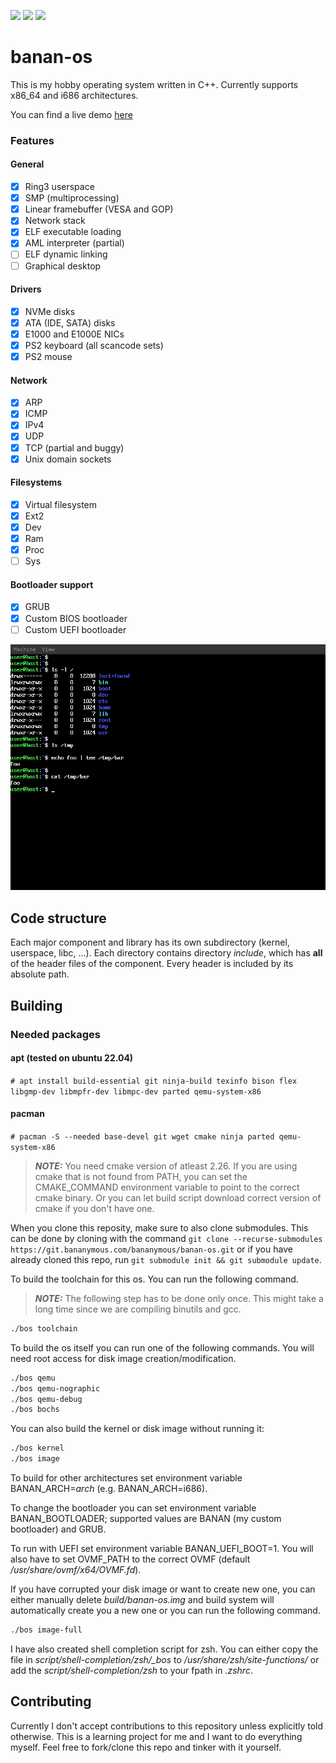 [![](https://img.shields.io/badge/dynamic/json?url=https%3A%2F%2Fbananymous.com%2Fbanan-os%2Ftokei.json&query=%24.lines&label=total%20lines)](https://git.bananymous.com/Bananymous/banan-os)
[![](https://img.shields.io/github/commit-activity/m/Bananymous/banan-os)](https://git.bananymous.com/Bananymous/banan-os)
[![](https://img.shields.io/github/license/bananymous/banan-os)](https://git.bananymous.com/Bananymous/banan-os/src/branch/main/LICENSE)

# banan-os

This is my hobby operating system written in C++. Currently supports x86\_64 and i686 architectures.

You can find a live demo [here](https://bananymous.com/banan-os)

### Features

#### General
- [x] Ring3 userspace
- [x] SMP (multiprocessing)
- [x] Linear framebuffer (VESA and GOP)
- [x] Network stack
- [x] ELF executable loading
- [x] AML interpreter (partial)
- [ ] ELF dynamic linking
- [ ] Graphical desktop

#### Drivers
- [x] NVMe disks
- [x] ATA (IDE, SATA) disks
- [x] E1000 and E1000E NICs
- [x] PS2 keyboard (all scancode sets)
- [x] PS2 mouse

#### Network
- [x] ARP
- [x] ICMP
- [x] IPv4
- [x] UDP
- [x] TCP (partial and buggy)
- [x] Unix domain sockets

#### Filesystems
- [x] Virtual filesystem
- [x] Ext2
- [x] Dev
- [x] Ram
- [x] Proc
- [ ] Sys

#### Bootloader support
- [x] GRUB
- [x] Custom BIOS bootloader
- [ ] Custom UEFI bootloader

![screenshot from qemu running banan-os](assets/banan-os.png)

## Code structure

Each major component and library has its own subdirectory (kernel, userspace, libc, ...). Each directory contains directory *include*, which has **all** of the header files of the component. Every header is included by its absolute path.

## Building

### Needed packages

#### apt (tested on ubuntu 22.04)
```# apt install build-essential git ninja-build texinfo bison flex libgmp-dev libmpfr-dev libmpc-dev parted qemu-system-x86```

#### pacman
```# pacman -S --needed base-devel git wget cmake ninja parted qemu-system-x86```

> ***NOTE:*** You need cmake version of atleast 2.26. If you are using cmake that is not found from PATH, you can set the CMAKE\_COMMAND environment variable to point to the correct cmake binary. Or you can let build script download correct version of cmake if you don't have one.

When you clone this reposity, make sure to also clone submodules. This can be done by cloning with the command ```git clone --recurse-submodules https://git.bananymous.com/bananymous/banan-os.git``` or if you have already cloned this repo, run ```git submodule init && git submodule update```.

To build the toolchain for this os. You can run the following command.
> ***NOTE:*** The following step has to be done only once. This might take a long time since we are compiling binutils and gcc.
```sh
./bos toolchain
```

To build the os itself you can run one of the following commands. You will need root access for disk image creation/modification.
```sh
./bos qemu
./bos qemu-nographic
./bos qemu-debug
./bos bochs
```

You can also build the kernel or disk image without running it:
```sh
./bos kernel
./bos image
```

To build for other architectures set environment variable BANAN\_ARCH=*arch* (e.g. BANAN\_ARCH=i686).

To change the bootloader you can set environment variable BANAN\_BOOTLOADER; supported values are BANAN (my custom bootloader) and GRUB.

To run with UEFI set environment variable BANAN\_UEFI\_BOOT=1. You will also have to set OVMF\_PATH to the correct OVMF (default */usr/share/ovmf/x64/OVMF.fd*).

If you have corrupted your disk image or want to create new one, you can either manually delete *build/banan-os.img* and build system will automatically create you a new one or you can run the following command.
```sh
./bos image-full
```

I have also created shell completion script for zsh. You can either copy the file in _script/shell-completion/zsh/\_bos_ to _/usr/share/zsh/site-functions/_ or add the _script/shell-completion/zsh_ to your fpath in _.zshrc_.

## Contributing

Currently I don't accept contributions to this repository unless explicitly told otherwise. This is a learning project for me and I want to do everything myself. Feel free to fork/clone this repo and tinker with it yourself.
